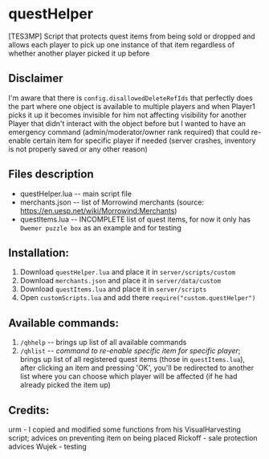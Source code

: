 # questHelper
[TES3MP] Script that protects quest items from being sold or dropped and allows each player to pick up one instance of that item regardless of whether another player picked it up before

## Disclaimer

I'm aware that there is ```config.disallowedDeleteRefIds``` that perfectly does the part where one object is available to multiple players and when Player1 picks it up it becomes invisible for him not affecting visibility for another Player that didn't interact with the object before but I wanted to have an emergency command (admin/moderator/owner rank required) that could re-enable certain item for specific player if needed (server crashes, inventory is not properly saved or any other reason) 

## Files description
- questHelper.lua -- main script file
- merchants.json -- list of Morrowind merchants (source: https://en.uesp.net/wiki/Morrowind:Merchants)
- questItems.lua -- INCOMPLETE list of quest items, for now it only has ```Dwemer puzzle box``` as an example and for testing

## Installation:

1. Download ```questHelper.lua``` and place it in ```server/scripts/custom```
2. Download ```merchants.json``` and place it in ```server/data/custom```
3. Download ```questItems.lua``` and place it in ```server/scripts```
4. Open ```customScripts.lua``` and add there ```require("custom.questHelper")```

## Available commands:

1. ```/qhhelp``` -- brings up list of all available commands
2. ```/qhlist``` -- *command to re-enable specific item for specific player*; brings up list of all registered quest items (those in ```questItems.lua```), after clicking an item and pressing 'OK', you'll be redirected to another list where you can choose which player will be affected (if he had already picked the item up)

## Credits:
urm - I copied and modified some functions from his VisualHarvesting script; advices on preventing item on being placed
Rickoff - sale protection advices
Wujek - testing
